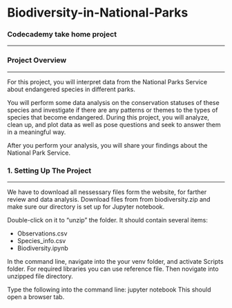 # Biodiversity-in-National-Parks
### Codecademy take home project
---
### Project Overview
---
For this project, you will interpret data from the National Parks Service about endangered species in different parks.

You will perform some data analysis on the conservation statuses of these species and investigate if there are any patterns or themes to the types of species that become endangered. During this project, you will analyze, clean up, and plot data as well as pose questions and seek to answer them in a meaningful way.

After you perform your analysis, you will share your findings about the National Park Service.

### 1. Setting Up The Project
---
We have to download all nessessary files form the website, for farther review and data analysis.
Download files from from biodiversity.zip and make sure our directory is set up for Jupyter notebook.

Double-click on it to “unzip” the folder. It should contain several items:

- Observations.csv
- Species_info.csv
- Biodiversity.ipynb

In the command line, navigate into the your venv folder, and activate Scripts folder. For required libraries you can use reference file. 
Then novigate into unzipped file directory.

Type the following into the command line: jupyter notebook This should open a browser tab.
